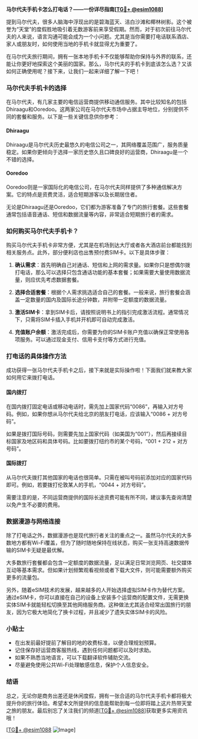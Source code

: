 **马尔代夫手机卡怎么打电话？——一份详尽指南[[TG💪+ @esim1088](https://t.me/s/esim1088)]**

提到马尔代夫，很多人脑海中浮现出的是碧海蓝天、洁白沙滩和椰林树影。这个被誉为“天堂”的度假胜地吸引着无数游客前来享受假期。然而，对于初次前往马尔代夫的人来说，语言沟通可能会成为一个小问题。尤其是当你需要打电话联系酒店、家人或朋友时，如何使用当地的手机卡就显得尤为重要了。

在马尔代夫旅行期间，拥有一张本地手机卡不仅能够帮助你保持与外界的联系，还能让你更好地探索这个美丽的国家。那么，马尔代夫的手机卡到底该怎么选？又该如何正确使用呢？接下来，让我们一起来详细了解一下吧！

### 马尔代夫手机卡的选择

在马尔代夫，有几家主要的电信运营商提供移动通信服务。其中比较知名的包括Dhiraagu和Ooredoo。这两家公司在马尔代夫市场中占据主导地位，分别提供不同的套餐和服务。以下是一些关键信息供你参考：

#### Dhiraagu
Dhiraagu是马尔代夫历史最悠久的电信公司之一，其网络覆盖范围广，服务质量稳定。如果你更倾向于选择一家历史悠久且口碑良好的运营商，Dhiraagu是一个不错的选择。

#### Ooredoo
Ooredoo则是一家国际化的电信公司，在马尔代夫同样提供了多种通信解决方案。它的特点是资费灵活，适合短期游客以及长期居住者。

无论是Dhiraagu还是Ooredoo，它们都为游客准备了专门的旅行套餐。这些套餐通常包括语音通话、短信和数据流量等内容，非常适合短期旅行者的需求。

### 如何购买马尔代夫手机卡？

购买马尔代夫手机卡非常方便，尤其是在机场到达大厅或者各大酒店前台都能找到相关服务点。此外，部分便利店也出售预付费SIM卡。以下是具体步骤：

1. **确认需求**：首先明确自己对通话、短信和上网的需求量。如果你只是想偶尔拨打电话，那么可以选择只包含通话功能的基本套餐；如果需要大量使用数据流量，则应优先考虑数据套餐。
   
2. **选择合适套餐**：根据个人需求挑选适合自己的套餐。一般来说，旅行套餐会涵盖一定数量的国内及国际长途分钟数，并附带一定额度的数据流量。

3. **激活SIM卡**：拿到SIM卡后，请按照说明书上的指引完成激活流程。通常情况下，只需将SIM卡插入手机并开机即可自动完成激活。

4. **充值账户余额**：激活完成后，你需要为你的SIM卡账户充值以确保正常使用各项服务。可以通过现金支付、信用卡支付等方式进行充值。

### 打电话的具体操作方法

成功获得一张马尔代夫手机卡之后，接下来就是实际操作啦！下面我们就来教大家如何用它来拨打电话。

#### 国内拨打
在国内拨打固定电话或移动电话时，需先加上国家代码“0086”，再输入对方号码。例如，如果你想从马尔代夫给北京的朋友打电话，应该输入“0086 + 对方号码”。

如果是拨打国际号码，则需要先加上国家代码（如美国为“001”），然后再接续目标国家及地区码和具体号码。比如要拨打纽约市的某个号码，“001 + 212 + 对方号码”。

#### 国际拨打
从马尔代夫拨打其他国家的电话也很简单。只需在被叫号码前添加对应的国家代码即可。例如，若要拨打伦敦某人的手机，“0044 + 对方号码”。

需要注意的是，不同运营商提供的国际长途资费可能有所不同，建议事先查询清楚以免产生不必要的费用。

### 数据漫游与网络连接

除了打电话之外，数据漫游也是现代旅行者关注的重点之一。虽然马尔代夫的大多数地方都有Wi-Fi覆盖，但为了随时随地保持在线状态，购买一张支持高速数据传输的SIM卡无疑是最优解。

大多数旅行套餐都会包含一定额度的数据流量，足以满足日常浏览网页、社交媒体互动等基本需求。但如果计划频繁观看视频或者下载大文件，则可能需要额外购买更多的流量包。

另外，随着eSIM技术的发展，越来越多的人开始选择虚拟SIM卡作为替代方案。通过eSIM卡，你可以直接在自己的设备上安装多个运营商的配置文件，无需更换实体SIM卡就能轻松切换至其他网络服务商。这种做法尤其适合经常出国旅行的朋友，因为它极大地简化了换卡过程，并且减少了遗失实体SIM卡的风险。

### 小贴士

- 在出发前最好提前了解目的地的收费标准，以便合理规划预算。
- 记住保存好运营商客服热线，遇到任何问题都可以及时求助。
- 如果不熟悉当地语言，可以下载翻译软件辅助交流。
- 尽量避免使用公共Wi-Fi处理敏感信息，保护个人信息安全。

### 结语

总之，无论你是商务出差还是休闲度假，拥有一张合适的马尔代夫手机卡都将极大提升你的旅行体验。希望本文所提供的信息能帮助到每一位即将踏上这片热带天堂之旅的朋友。最后别忘了关注我们的频道[[TG💪+ @esim1088](https://t.me/s/esim1088)]获取更多实用资讯哦！

[[TG💪+ @esim1088](https://t.me/s/esim1088) ![Image](https://i.postimg.cc/4NQfJmqS/Snipaste-2025-05-13-00-14-12.png)]